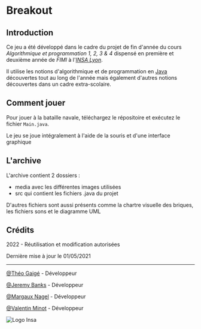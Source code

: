# Breakout

## Introduction

Ce jeu a été développé dans le cadre du projet de fin d'année du cours *Algorithmique et programmation 1, 2, 3 & 4* dispensé en première et deuxième année de *FIMI* à l'*[INSA Lyon](https://www.insa-lyon.fr/)*.

Il utilise les notions d'algorithmique et de programmation en [Java](https://www.java.com/fr/) découvertes tout au long de l'année mais également d'autres notions découvertes dans un cadre extra-scolaire.

## Comment jouer

Pour jouer à la bataille navale, téléchargez le répositoire et exécutez le fichier `Main.java`.

Le jeu se joue intégralement à l'aide de la souris et d'une interface graphique

## L'archive
L'archive contient 2 dossiers : 
- media avec les différentes images utilisées 
- src qui contient les fichiers .java du projet 

D'autres fichiers sont aussi présents comme la chartre visuelle des briques, les fichiers sons et le diagramme UML 

## Crédits
2022 - Réutilisation et modification autorisées

Dernière mise à jour le 01/05/2021

------------------

[@Théo Gaigé](https://github.com/The00G) - Développeur

[@Jeremy Banks](https://github.com/JeyBanks) - Développeur

[@Margaux Nagel](https://github.com/margauxnagel) - Développeur

[@Valentin Minot](https://github.com/val23waaaah) - Développeur

![Logo Insa](https://www.insa-lyon.fr/sites/www.insa-lyon.fr/files/logo-coul.png)